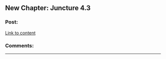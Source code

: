 ## New Chapter: Juncture 4.3

### Post:

[Link to content](http://junctureserial.blogspot.com/2015/12/juncture-43.html)

### Comments:

---

